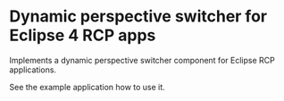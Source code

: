Dynamic perspective switcher for Eclipse 4 RCP apps
===================================================

Implements a dynamic perspective switcher component for Eclipse RCP applications.

See the example application how to use it.